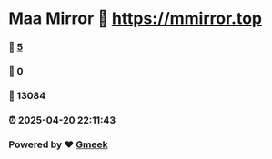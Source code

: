 # Maa Mirror :link: https://mmirror.top 
### :page_facing_up: [5](https://mmirror.top/tag.html) 
### :speech_balloon: 0 
### :hibiscus: 13084 
### :alarm_clock: 2025-04-20 22:11:43 
### Powered by :heart: [Gmeek](https://github.com/Meekdai/Gmeek)
